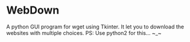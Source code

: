 # WebDown
A python GUI program for wget using Tkinter. It let you to download the websites with multiple choices.
PS: Use python2 for this... ~_~
